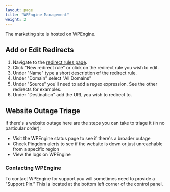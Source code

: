 ```yaml
---
layout: page
title: "WPEngine Management"
weight: 2
---
```


The marketing site is hosted on WPEngine.

## Add or Edit Redirects

1. Navigate to the [redirect rules page](https://my.wpengine.com/installs/meltano/redirect_rules).
1. Click "New redirect rule" or click on the redirect rule you wish to edit.
1. Under "Name" type a short description of the redirect rule.
1. Under "Domain" select "All Domains"
1. Under "Source" you'll need to add a regex expression. See the other redirects for examples.
1. Under "Destination" add the URL you wish to redirect to.

## Website Outage Triage

If there's a website outage here are the steps you can take to triage it (in no particular order):

- Visit the WPEngine status page to see if there's a broader outage
- Check Pingdom alerts to see if the website is down or just unreachable from a specific region
- View the logs on WPEngine

### Contacting WPEngine

To contact WPEngine for support you will sometimes need to provide a "Support Pin." This is located at the bottom left corner of the control panel.
